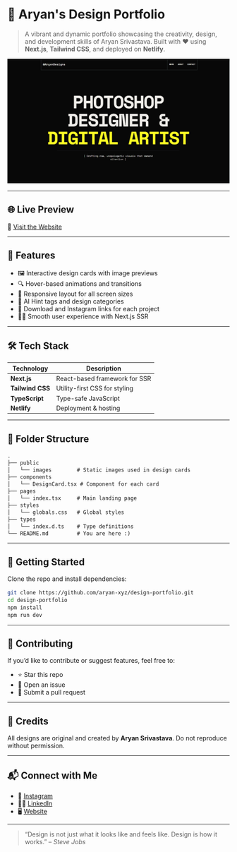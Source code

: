 # 🎨 Aryan's Design Portfolio

> A vibrant and dynamic portfolio showcasing the creativity, design, and development skills of Aryan Srivastava. Built with ❤️ using **Next.js**, **Tailwind CSS**, and deployed on **Netlify**.

![Screenshot](public/images/SS.png)

---

## 🌐 Live Preview

🔗 [Visit the Website](https://your-netlify-url.netlify.app)

---

## 🚀 Features

- 🖼️ Interactive design cards with image previews
- 🔍 Hover-based animations and transitions
- 📱 Responsive layout for all screen sizes
- 🧠 AI Hint tags and design categories
- 🔗 Download and Instagram links for each project
- 🧑‍💻 Smooth user experience with Next.js SSR

---

## 🛠️ Tech Stack

| Technology     | Description                     |
|----------------|---------------------------------|
| **Next.js**    | React-based framework for SSR   |
| **Tailwind CSS** | Utility-first CSS for styling |
| **TypeScript** | Type-safe JavaScript            |
| **Netlify**    | Deployment & hosting            |

---

## 📁 Folder Structure

```
.
├── public
│   └── images        # Static images used in design cards
├── components
│   └── DesignCard.tsx # Component for each card
├── pages
│   └── index.tsx     # Main landing page
├── styles
│   └── globals.css   # Global styles
├── types
│   └── index.d.ts    # Type definitions
└── README.md         # You are here :)
```

---

## 🧰 Getting Started

Clone the repo and install dependencies:

```bash
git clone https://github.com/aryan-xyz/design-portfolio.git
cd design-portfolio
npm install
npm run dev
```

---

## 🤝 Contributing

If you’d like to contribute or suggest features, feel free to:

- ⭐ Star this repo
- 🐛 Open an issue
- 🔀 Submit a pull request

---

## 📸 Credits

All designs are original and created by **Aryan Srivastava**. Do not reproduce without permission.

---

## 📬 Connect with Me

- 📸 [Instagram](https://www.instagram.com/aryansr.24)
- 🧑‍💼 [LinkedIn](https://www.linkedin.com/in/aryansrivastava24/)
- 🖥️ [Website](https://your-netlify-url.netlify.app)

---

> “Design is not just what it looks like and feels like. Design is how it works.” – *Steve Jobs*
